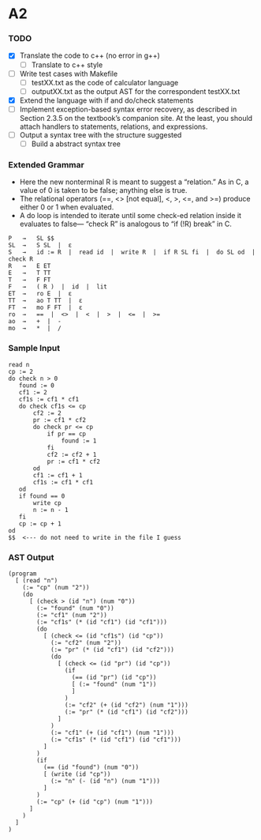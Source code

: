 # A2

### TODO
- [X] Translate the code to c++ (no error in g++)
    - [ ] Translate to c++ style
- [ ] Write test cases with Makefile
    - [ ] testXX.txt as the code of calculator language
    - [ ] outputXX.txt as the output AST for the correspondent testXX.txt
- [X] Extend the language with if and do/check statements
- [ ] Implement exception-based syntax error recovery, as described in Section 2.3.5 on the textbook’s companion site. At the least, you should attach handlers to statements, relations, and expressions. 
- [ ] Output a syntax tree with the structure suggested
    - [ ] Build a abstract syntax tree

### Extended Grammar
- Here the new nonterminal R is meant to suggest a “relation.”  As in C, a value of 0 is taken to be false; anything else is true.
- The relational operators (==, <> [not equal], <, >, <=, and >=) produce either 0 or 1 when evaluated.
- A do loop is intended to iterate until some check-ed relation inside it evaluates to false— “check R” is analogous to “if (!R) break” in C.

```
P   →   SL $$
SL  →   S SL  |  ε
S   →   id := R  |  read id  |  write R  |  if R SL fi  |  do SL od  |  check R
R   →   E ET
E   →   T TT
T   →   F FT
F   →   ( R )  |  id  |  lit
ET  →   ro E  |  ε
TT  →   ao T TT  |  ε
FT  →   mo F FT  |  ε
ro  →   ==  |  <>  |  <  |  >  |  <=  |  >=
ao  →   +  |  -
mo  →   *  |  /
```

### Sample Input
```
read n
cp := 2
do check n > 0
   found := 0
   cf1 := 2
   cf1s := cf1 * cf1
   do check cf1s <= cp
       cf2 := 2
       pr := cf1 * cf2
       do check pr <= cp
           if pr == cp
               found := 1
           fi
           cf2 := cf2 + 1
           pr := cf1 * cf2
       od
       cf1 := cf1 + 1
       cf1s := cf1 * cf1
   od
   if found == 0
       write cp
       n := n - 1
   fi
   cp := cp + 1
od
$$  <--- do not need to write in the file I guess
```

### AST Output
```
(program
  [ (read "n")
    (:= "cp" (num "2"))
    (do
      [ (check > (id "n") (num "0"))
        (:= "found" (num "0"))
        (:= "cf1" (num "2"))
        (:= "cf1s" (* (id "cf1") (id "cf1")))
        (do
          [ (check <= (id "cf1s") (id "cp"))
            (:= "cf2" (num "2"))
            (:= "pr" (* (id "cf1") (id "cf2")))
            (do
              [ (check <= (id "pr") (id "cp"))
                (if
                  (== (id "pr") (id "cp"))
                  [ (:= "found" (num "1"))
                  ]
                )
                (:= "cf2" (+ (id "cf2") (num "1")))
                (:= "pr" (* (id "cf1") (id "cf2")))
              ]
            )
            (:= "cf1" (+ (id "cf1") (num "1")))
            (:= "cf1s" (* (id "cf1") (id "cf1")))
          ]
        )
        (if
          (== (id "found") (num "0"))
          [ (write (id "cp"))
            (:= "n" (- (id "n") (num "1")))
          ]
        )
        (:= "cp" (+ (id "cp") (num "1")))
      ]
    )
  ]
)
```
